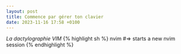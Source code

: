 ```yaml
---
layout: post
title: Commence par gérer ton clavier
date: 2023-11-16 17:58 +0100
---
```

*La dactylographie*
*VIM*
{% highlight sh %}
nvim
#=> starts a new nvim session
{% endhighlight %}